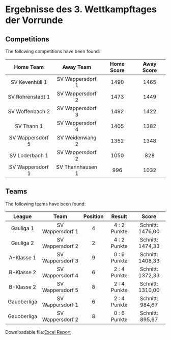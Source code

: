 



# Ergebnisse des 3. Wettkampftages der Vorrunde

## Competitions
The following competitions have been found:  

|Home Team|Away Team|Home Score|Away Score|
| :---: | :---: | :---: | :---: |
|SV Kevenhüll 1|SV Wappersdorf 1|1490|1465|
|SV Rohrenstadt 1|SV Wappersdorf 2|1473|1449|
|SV Woffenbach 2|SV Wappersdorf 3|1492|1422|
|SV Thann 1|SV Wappersdorf 4|1405|1382|
|SV Wappersdorf 5|SV Weidenwang 2|1352|1348|
|SV Loderbach 1|SV Wappersdorf 2|1050|828|
|SV Wappersdorf 1|SV Thannhausen 1|996|1032|
  

## Teams
The following teams have been found:  

|League|Team|Position|Result|Score|
| :---: | :---: | :---: | :---: | :---: |
|Gauliga 1| SV Wappersdorf 1|4|4 : 2   Punkte|Schnitt:    1476,00|
|Gauliga 2| SV Wappersdorf 2|2|4 : 2   Punkte|Schnitt:    1474,33|
|A-Klasse 1| SV Wappersdorf 3|9|0 : 6   Punkte|Schnitt:    1408,33|
|B-Klasse 2| SV Wappersdorf 4|6|2 : 4   Punkte|Schnitt:    1372,33|
|B-Klasse 2| SV Wappersdorf 5|8|2 : 4   Punkte|Schnitt:    1310,00|
|Gauoberliga | SV Wappersdorf 1|6|2 : 4   Punkte|Schnitt:    984,67|
|Gauoberliga | SV Wappersdorf 2|8|0 : 6   Punkte|Schnitt:    895,67|
  
  
Downloadable file:[Excel Report](files/report.xlsx)